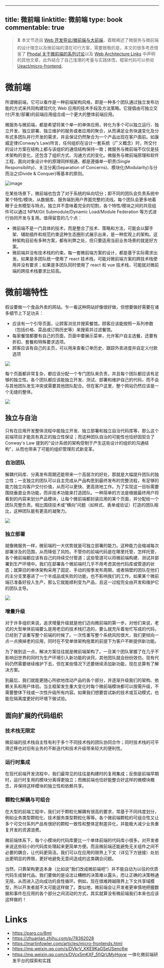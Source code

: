 
---
title: 微前端
linktitle: 微前端
type: book
commentable: true
---

> 🎗 本文节选自 [Web 开发导论/微前端与大前端](https://parg.co/oyv)，着眼阐述了微服务与微前端的设计理念以及微前端的潜在可行方案，需要致敬的是，本文的很多考虑借鉴了 [Phodal 关于微前端的系列讨论](https://www.phodal.com/blog)以及 [Web Architecture Links](https://parg.co/oym) 中声明的其他文章，此外结合了自己浅薄的考量与实践体悟，框架代码可以参阅 [Ueact/micro-frontend](https://github.com/wx-chevalier/Ueact)。

# 微前端

所谓微前端，它可以看作是一种前端架构风格，即是一种多个团队通过独立发布功能的方式来共同构建现代化 Web 应用的技术手段及方法策略。它提倡由可独立交付(开发/部署)的前端应用组合成一个更大的整体前端应用。

微服务与微前端，都是希望将某个单一的单体应用，转化为多个可以独立运行、独立开发、独立部署、独立维护的服务或者应用的聚合，从而满足业务快速变化及分布式多团队并行开发的需求，并且保证仍然聚合为一个产品出现在客户面前。如康威定律(Conway’s Law)所言，任何组织在设计一套系统（广义概念）时，所交付的设计方案在结构上都与该组织的通信结构保持一致；微服务与微前端不仅仅是技术架构的变化，还包含了组织方式、沟通方式的变化。微服务与微前端原理和软件工程，面向对象设计中的原理同样相通，都是遵循单一职责(Single Responsibility)、关注分离(Separation of Concerns)、模块化(Modularity)与分而治之(Divide & Conquer)等基本的原则。

![image](https://user-images.githubusercontent.com/5803001/44003132-9ecc01b2-9e80-11e8-9418-a98cddac88d7.png)

在某些场景下，微前端也包含了对于系统的纵向切分；即不同的团队会负责系统中某个特性/模块，从数据库、服务端到用户界面完整的流线。每个团队会更多地着眼于业务模型与特点。独立并不意味着完全的切割，各个特性/模块之间的共现组件可以通过 NPM/Git Submodule/Dynamic Load/Module Federation 等方式进行协同开发与复用。值得留意的几个点：

- 微前端不是一门具体的技术，而是整合了技术、策略和方法，可能会以脚手架、辅助插件和规范约束这种生态圈形式展示出来，是一种宏观上的架构。这种架构目前有多种方案，都有利弊之处，但只要适用当前业务场景的就是好方案。
- 微前端并没有技术栈的约束。每一套微前端方案的设计，都是基于实际需求出发。如果是多团队统一使用了 react 技术栈，可能对微前端方案的跨技术栈使用并没有要求；如果是多团队同时使用了 react 和 vue 技术栈，可能就对微前端的跨技术栈要求比较高。

# 微前端特性

假设要做一个食品外卖的网站。乍一看这种网站好像很好做，但想要做好需要在诸多细节上下足功夫：

- 应该有一个引导页面，让顾客浏览并搜索餐馆。顾客应该能按照一系列参数（包括价格、菜品或订购历史等）来搜索并过滤餐馆。
- 每家餐馆都要有自己的页面，页面中要展示菜单，允许客户自主选餐，还要有折扣、套餐和特殊要求选项。
- 顾客应该有自己的主页，可以用来查看订单历史、跟踪外卖进度并自定义付款选项

![](https://tva1.sinaimg.cn/large/007DFXDhgy1g44gooc5m6j30hs0ast9r.jpg)

每个页面都非常复杂，都应该分配一个专门团队来负责，并且每个团队都应该有足够的独立性。各个团队都应该能独立开发、测试、部署和维护自己的代码，而不会与其他团队发生冲突或需要其他团队配合。但在客户这里，整个网站仍然应该是一个无缝的整体。

![](https://tva1.sinaimg.cn/large/007DFXDhgy1g44gqr6d2kj30no0asjsq.jpg)

## 独立与自治 

只有在应用开发整体流程中能独立开发、独立部署和独立自治代码库等，那么这个前端项目才能具有真正的独立性保证；而这种团队自治的可能性也恰好因契合了 Conway's Law 提到的“设计系统的架构受制于产生这些设计的组织的沟通结构”，从而也带来了可能的组织管理形式新变革。

### 自治团队

解耦代码库、分离发布周期还能带来一个高层次的好处，那就是大幅提升团队的独立性；一支独立的团队可以自主完成从产品构思到最终发布的完整流程，有足够的能力独立向客户交付价值，从而可以更快、更高效地工作。为了实现这一目标需要围绕垂直业务功能，而非技术功能来打造团队。一种简单的方法是根据最终用户将看到的内容来划分产品模块，让每个微前端都封装应用的某个页面，并分配给一个团队完整负责。相比围绕技术或“横向”问题（如样式、表单或验证）打造的团队相比，这种团队能有更高的凝聚力。

![](https://tva1.sinaimg.cn/large/007DFXDhgy1g44gm96dwaj30lc0ai75e.jpg)

### 独立部署

就像微服务一样，微前端的一大优势就是可独立部署的能力。这种能力会缩减每次部署涉及的范围，从而降低了风险。不管你的前端代码是在哪里托管，怎样托管，各个微前端都应该有自己的持续交付管道；这些管道可以将微前端构建、测试并部署到生产环境中。我们在部署各个微前端时几乎不用考虑其他代码库或管道的状态；就算旧的单体架构采用了固定、手动的按季发布周期，或者隔壁的团队在他们的主分支里塞进了一个半成品或失败的功能，也不影响我们的工作。如果某个微前端已准备好投入生产，那么它就能顺利变为产品，且这一过程完全由开发和维护它的团队主导。

![](https://tva1.sinaimg.cn/large/007DFXDhgy1g44glrhovcj30sy09qjsk.jpg)

### 增量升级

对于许多组织来说，追求增量升级就是他们迈向微前端的第一步。对他们来说，老式的大型单体前端要么是用老旧的技术栈打造的，要么就充斥着匆忙写成的代码，已经到了该重写整个前端的时候了。一次性重写整个系统风险很大，我们更倾向一点一点换掉老的应用，同时在不受单体架构拖累的前提下为客户不断提供新功能。

为了做到这一点，解决方案往往就是微前端架构了。一旦某个团队掌握了在几乎不影响旧世界的同时为生产环境引入新功能的诀窍，其他团队就会纷纷效仿。现有代码仍然需要继续维护下去，但在某些情况下还要继续添加新功能，现在总算有了解决方案。

到最后，我们就能更随心所欲地改动产品的各个部分，并逐渐升级我们的架构、依赖关系和用户体验。当主框架发生重大变化时每个微前端模块都可以按需升级，不需要整体下线或一次性升级所有内容。如果我们想要尝试新的技术或互动模式，也能在隔离度更好的环境下做试验。

## 面向扩展的代码组织

### 技术栈无限定 

微前端的技术栈自主性有利于多个不同技术栈的团队协同合作；同时技术栈的可平滑迁移也对旧有业务的不断迭代和技术升级带来较大的便利性。 

### 运行时集成 

在现代前端开发流程中，我们最常见的往往是构建时的复用集成；反倒是前端早期时，运行时复用的模块分离得更独立；而微前端也恰好能整合好这样的微模块概念，并保持这样模块的独立性和依赖共享。

### 颗粒化解耦与可组合 

在大型的前端工程中，我们对于颗粒化解耦有很高的要求，常基于不同纬度划分，例如业务类型颗粒化、技术服务类型颗粒化等等。各个微前端颗粒的可组合性又让多个可交付系列产品有很好的颗粒一致性和整体定制差异化，并能极大减少业务重复开发的资源浪费。

微前端体系下，每个小模块的代码库要比一个单体前端的代码库小很多。对开发者来说这些较小的代码库处理起来更简单方便。而且微前端还能避免无关组件之间不必要的耦合，让代码更简洁。我们可以在应用的限界上下文（详见下方链接）处划出更明显的界限，更好地避免无意间造成的这类耦合问题。

当然，只靠架构更迭本身（比如说“我们改成微前端吧”）并不能自动为以往的优质代码生成替代品。我们要做的是设法让糟糕的决策难以露头，而让正确的决策畅通无阻，从而进入迈向成功的良性循环。例如，现在很难跨越限界上下文共享域模型，所以开发者就不太可能这样做了。类似地，微前端会让开发者更审慎地把握数据和事件在应用的各个部分之间流动的方式，其实就算没有微前端我们本来也应该这样做的！

# Links

- https://parg.co/8mt
- https://zhuanlan.zhihu.com/p/78362028
- https://martinfowler.com/articles/micro-frontends.html
- https://mp.weixin.qq.com/s/DVkrV_KKE9KaGSeUSenc6w
- https://mp.weixin.qq.com/s/DVcx5mKXF_5fiQrUMyHgyw 一体化微前端研发平台的探索和实践

    